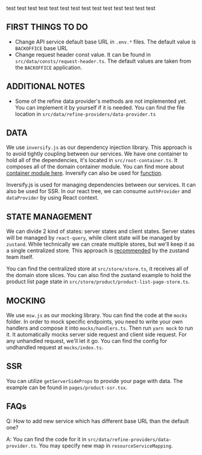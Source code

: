 test
test
test
test
test
test
test
test
test
test
test
test
test
test

## FIRST THINGS TO DO

- Change API service default base URL in `.env.*` files. The default value is `BACKOFFICE` base URL
- Change request header const value. It can be found in `src/data/consts/request-header.ts`. The default values are taken from the `BACKOFFICE` application.

## ADDITIONAL NOTES

- Some of the refine data provider's methods are not implemented yet. You can implement it by yourself if it is needed. You can find the file location in `src/data/refine-providers/data-provider.ts`

## DATA

We use `inversify.js` as our dependency injection library. This approach is to avoid tightly coupling between our services. We have one container to hold all of the dependencies, it's located in `src/root-container.ts`. It composes all of the domain container module. You can find more about [container module here](https://github.com/inversify/InversifyJS/blob/master/wiki/container_modules.md). Inversify can also be used for [function](https://github.com/inversify/InversifyJS/blob/master/wiki/recipes.md).

Inversify.js is used for managing dependencies between our services. It can also be used for SSR. In our react tree, we can consume `authProvider` and `dataProvider` by using React context.

## STATE MANAGEMENT

We can divide 2 kind of states: server states and client states. Server states will be managed by `react-query`, while client state will be managed by `zustand`. While technically we can create multiple stores, but we'll keep it as a single centralized store. This approach is [recommended](https://github.com/pmndrs/zustand/blob/main/docs/guides/slices-pattern.md) by the zustand team itself.

You can find the centralized store at `src/store/store.ts`, it receives all of the domain store slices. You can also find the zustand example to hold the product list page state in `src/store/product/product-list-page-store.ts`.

## MOCKING

We use `msw.js` as our mocking library. You can find the code at the `mocks` folder. In order to mock specific endpoints, you need to write your own handlers and compose it into `mocks/handlers.ts`. Then run `yarn mock` to run it. It automatically mocks server side request and client side request. For any unhandled request, we'll let it go. You can find the config for undhandled request at `mocks/index.ts`.

## SSR

You can utilize `getServerSideProps` to provide your page with data. The example can be found in `pages/product-ssr.tsx`.

## FAQs

Q: How to add new service which has different base URL than the default one?

A: You can find the code for it in `src/data/refine-providers/data-provider.ts`. You may specify new map in `resourceServiceMapping`.
